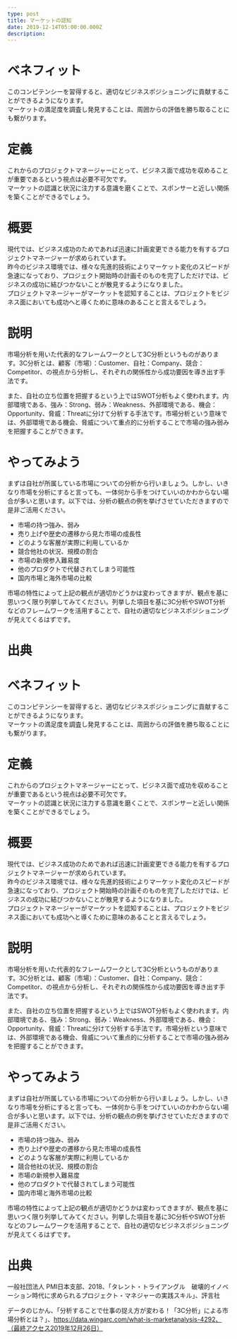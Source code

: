 ```yaml
---
type: post
title: マーケットの認知
date: 2019-12-14T05:00:00.000Z
description:
---
```

# ベネフィット

このコンピテンシーを習得すると、適切なビジネスポジショニングに貢献することができるようになります。\
マーケットの満足度を調査し発見することは、周囲からの評価を勝ち取ることにも繋がります。

# 定義

これからのプロジェクトマネージャーにとって、ビジネス面で成功を収めることが重要であるという視点は必要不可欠です。\
マーケットの認識と状況に注力する意識を磨くことで、スポンサーと近しい関係を築くことができるでしょう。

# 概要

現代では、ビジネス成功のためであれば迅速に計画変更できる能力を有するプロジェクトマネージャーが求められています。\
昨今のビジネス環境では、様々な先進的技術によりマーケット変化のスピードが急速になっており、プロジェクト開始時の計画そのものを完了しただけでは、ビジネスの成功に結びつかないことが散見するようになりました。\
プロジェクトマネージャーがマーケットを認知することは、プロジェクトをビジネス面においても成功へと導くために意味のあることと言えるでしょう。

# 説明

市場分析を用いた代表的なフレームワークとして3C分析というものがあります。3C分析とは、顧客（市場）：Customer、自社：Company、競合：Competitor、の視点から分析し、それぞれの関係性から成功要因を導き出す手法です。

また、自社の立ち位置を把握するという上ではSWOT分析もよく使われます。内部環境である、強み：Strong、弱み：Weakness、外部環境である、機会：Opportunity、脅威：Threatに分けて分析する手法です。市場分析という意味では、外部環境である機会、脅威について重点的に分析することで市場の強み弱みを把握することができます。

# やってみよう

まずは自社が所属している市場についての分析から行いましょう。しかし、いきなり市場を分析にすると言っても、一体何から手をつけていいのかわからない場合が多いと思います。以下では、分析の観点の例を挙げさせていただきますので是非ご活用ください。

* 市場の持つ強み、弱み
* 売り上げや歴史の遷移から見た市場の成長性
* どのような客層が実際に利用しているか
* 競合他社の状況、規模の割合
* 市場の新規参入難易度
* 他のプロダクトで代替されてしまう可能性
* 国内市場と海外市場の比較

市場の特性によって上記の観点が適切かどうかは変わってきますが、観点を基に思いつく限り列挙してみてください。列挙した項目を基に3C分析やSWOT分析などのフレームワークを活用することで、自社の適切なビジネスポジショニングが見えてくるはずです。

# 出典

# ベネフィット

このコンピテンシーを習得すると、適切なビジネスポジショニングに貢献することができるようになります。\
マーケットの満足度を調査し発見することは、周囲からの評価を勝ち取ることにも繋がります。

# 定義

これからのプロジェクトマネージャーにとって、ビジネス面で成功を収めることが重要であるという視点は必要不可欠です。\
マーケットの認識と状況に注力する意識を磨くことで、スポンサーと近しい関係を築くことができるでしょう。

# 概要

現代では、ビジネス成功のためであれば迅速に計画変更できる能力を有するプロジェクトマネージャーが求められています。\
昨今のビジネス環境では、様々な先進的技術によりマーケット変化のスピードが急速になっており、プロジェクト開始時の計画そのものを完了しただけでは、ビジネスの成功に結びつかないことが散見するようになりました。\
プロジェクトマネージャーがマーケットを認知することは、プロジェクトをビジネス面においても成功へと導くために意味のあることと言えるでしょう。

# 説明

市場分析を用いた代表的なフレームワークとして3C分析というものがあります。3C分析とは、顧客（市場）：Customer、自社：Company、競合：Competitor、の視点から分析し、それぞれの関係性から成功要因を導き出す手法です。

また、自社の立ち位置を把握するという上ではSWOT分析もよく使われます。内部環境である、強み：Strong、弱み：Weakness、外部環境である、機会：Opportunity、脅威：Threatに分けて分析する手法です。市場分析という意味では、外部環境である機会、脅威について重点的に分析することで市場の強み弱みを把握することができます。

# やってみよう

まずは自社が所属している市場についての分析から行いましょう。しかし、いきなり市場を分析にすると言っても、一体何から手をつけていいのかわからない場合が多いと思います。以下では、分析の観点の例を挙げさせていただきますので是非ご活用ください。

* 市場の持つ強み、弱み
* 売り上げや歴史の遷移から見た市場の成長性
* どのような客層が実際に利用しているか
* 競合他社の状況、規模の割合
* 市場の新規参入難易度
* 他のプロダクトで代替されてしまう可能性
* 国内市場と海外市場の比較

市場の特性によって上記の観点が適切かどうかは変わってきますが、観点を基に思いつく限り列挙してみてください。列挙した項目を基に3C分析やSWOT分析などのフレームワークを活用することで、自社の適切なビジネスポジショニングが見えてくるはずです。

# 出典

一般社団法人 PMI日本支部、2018、「タレント・トライアングル　破壊的イノベーション時代に求められるプロジェクト・マネジャーの実践スキル」、評言社

データのじかん、「分析することで仕事の捉え方が変わる！「3C分析」による市場分析とは？」、https://data.wingarc.com/what-is-marketanalysis-4292、（最終アクセス2019年12月26日）
